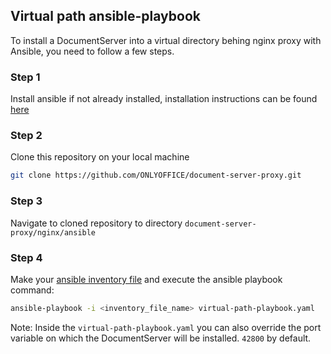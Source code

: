 ## Virtual path ansible-playbook

To install a DocumentServer into a virtual directory behing nginx proxy with Ansible, you need to follow a few steps.  

### Step 1 

Install ansible if not already installed, installation instructions can be found [here](https://docs.ansible.com/ansible/latest/installation_guide/intro_installation.html)

### Step 2 

Clone this repository on your local machine

```bash
git clone https://github.com/ONLYOFFICE/document-server-proxy.git
```

### Step 3 

Navigate to cloned repository to directory `document-server-proxy/nginx/ansible`

### Step 4 

Make your [ansible inventory file](https://docs.ansible.com/ansible/latest/user_guide/intro_inventory.html) and execute the ansible playbook command:

```bash 
ansible-playbook -i <inventory_file_name> virtual-path-playbook.yaml
```

Note: Inside the `virtual-path-playbook.yaml` you can also override the port variable on which the DocumentServer will be installed. `42800` by default.
